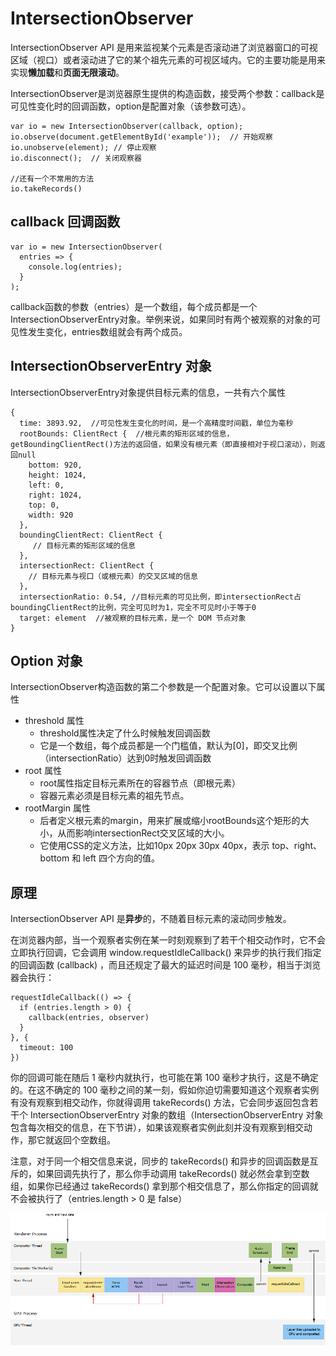 # IntersectionObserver

IntersectionObserver API 是用来监视某个元素是否滚动进了浏览器窗口的可视区域（视口）或者滚动进了它的某个祖先元素的可视区域内。它的主要功能是用来实现**懒加载**和**页面无限滚动**。

IntersectionObserver是浏览器原生提供的构造函数，接受两个参数：callback是可见性变化时的回调函数，option是配置对象（该参数可选）。

```JS
var io = new IntersectionObserver(callback, option);
io.observe(document.getElementById('example'));  // 开始观察
io.unobserve(element); // 停止观察
io.disconnect();  // 关闭观察器

//还有一个不常用的方法
io.takeRecords()
```

## callback 回调函数

```JS
var io = new IntersectionObserver(
  entries => {
    console.log(entries);
  }
);
```

callback函数的参数（entries）是一个数组，每个成员都是一个IntersectionObserverEntry对象。举例来说，如果同时有两个被观察的对象的可见性发生变化，entries数组就会有两个成员。

## IntersectionObserverEntry 对象

IntersectionObserverEntry对象提供目标元素的信息，一共有六个属性

```JS
{
  time: 3893.92,  //可见性发生变化的时间，是一个高精度时间戳，单位为毫秒
  rootBounds: ClientRect {  //根元素的矩形区域的信息，getBoundingClientRect()方法的返回值，如果没有根元素（即直接相对于视口滚动），则返回null
    bottom: 920,
    height: 1024,
    left: 0,
    right: 1024,
    top: 0,
    width: 920
  },
  boundingClientRect: ClientRect {
     // 目标元素的矩形区域的信息
  },
  intersectionRect: ClientRect {
    // 目标元素与视口（或根元素）的交叉区域的信息
  },
  intersectionRatio: 0.54, //目标元素的可见比例，即intersectionRect占boundingClientRect的比例，完全可见时为1，完全不可见时小于等于0
  target: element  //被观察的目标元素，是一个 DOM 节点对象
}
```

## Option 对象

IntersectionObserver构造函数的第二个参数是一个配置对象。它可以设置以下属性

* threshold 属性
  * threshold属性决定了什么时候触发回调函数
  * 它是一个数组，每个成员都是一个门槛值，默认为[0]，即交叉比例（intersectionRatio）达到0时触发回调函数
* root 属性
  * root属性指定目标元素所在的容器节点（即根元素）
  * 容器元素必须是目标元素的祖先节点。
* rootMargin 属性
  * 后者定义根元素的margin，用来扩展或缩小rootBounds这个矩形的大小，从而影响intersectionRect交叉区域的大小。
  * 它使用CSS的定义方法，比如10px 20px 30px 40px，表示 top、right、bottom 和 left 四个方向的值。

## 原理

IntersectionObserver API 是**异步**的，不随着目标元素的滚动同步触发。

在浏览器内部，当一个观察者实例在某一时刻观察到了若干个相交动作时，它不会立即执行回调，它会调用 window.requestIdleCallback() 来异步的执行我们指定的回调函数 (callback) ，而且还规定了最大的延迟时间是 100 毫秒，相当于浏览器会执行：

```JS
requestIdleCallback(() => {
  if (entries.length > 0) {
    callback(entries, observer)
  }
}, {
  timeout: 100
})
```

你的回调可能在随后 1 毫秒内就执行，也可能在第 100 毫秒才执行，这是不确定的。在这不确定的 100 毫秒之间的某一刻，假如你迫切需要知道这个观察者实例有没有观察到相交动作，你就得调用 takeRecords() 方法，它会同步返回包含若干个 IntersectionObserverEntry 对象的数组（IntersectionObserverEntry 对象包含每次相交的信息，在下节讲），如果该观察者实例此刻并没有观察到相交动作，那它就返回个空数组。

注意，对于同一个相交信息来说，同步的 takeRecords() 和异步的回调函数是互斥的，如果回调先执行了，那么你手动调用 takeRecords() 就必然会拿到空数组，如果你已经通过 takeRecords() 拿到那个相交信息了，那么你指定的回调就不会被执行了（entries.length > 0 是 false）

![原理](../images/渲染.png)
